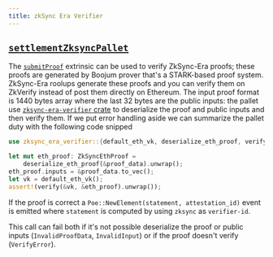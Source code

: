 ```yaml
---
title: zkSync Era Verifier
---
```


## [`settlementZksyncPallet`](https://github.com/HorizenLabs/NH-core/tree/main/pallets/settlement-zksync)

The [`submitProof`](https://github.com/HorizenLabs/NH-core/tree/main/pallets/settlement-zksync/src/lib.rs#L100)
extrinsic can be used to verify ZkSync-Era proofs; these proofs are generated by Boojum prover that's a
STARK-based proof system. ZkSync-Era roolups generate these proofs and you can verify them on ZkVerify instead of
post them directly on Ethereum. The input proof format is 1440 bytes array where the last 32 bytes are the
public inputs: the pallet use [`zksync-era-verifier` crate](https://github.com/HorizenLabs/zksync-era-verifier/tree/v0.1.0)
to deserialize the proof and public inputs and then verify them. If we put error handling aside we can
summarize the pallet duty with the following code snipped

```rust
use zksync_era_verifier::{default_eth_vk, deserialize_eth_proof, verify, ZkSyncEthProof};

let mut eth_proof: ZkSyncEthProof =
    deserialize_eth_proof(&proof_data).unwrap();
eth_proof.inputs = &proof_data.to_vec();
let vk = default_eth_vk();
assert!(verify(&vk, &eth_proof).unwrap());
```

If the proof is correct a `Poe::NewElement(statement, attestation_id)` event is emitted where `statement`
is computed by using `zksync` as `verifier-id`.

This call can fail both if it's not possible deserialize the proof or public inputs (`InvalidProofData`,
`InvalidInput`) or if the proof doesn't verify (`VerifyError`).
